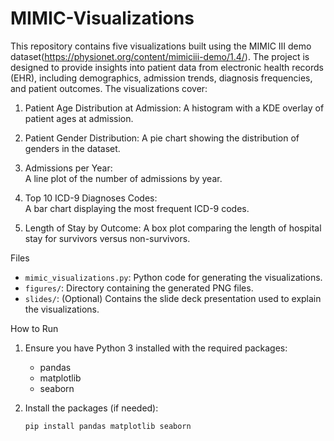 # MIMIC-Visualizations
This repository contains five visualizations built using the MIMIC III demo dataset(https://physionet.org/content/mimiciii-demo/1.4/). The project is designed to provide insights into patient data from electronic health records (EHR), including demographics, admission trends, diagnosis frequencies, and patient outcomes. The visualizations cover:

1. Patient Age Distribution at Admission:
   A histogram with a KDE overlay of patient ages at admission.

2. Patient Gender Distribution:
   A pie chart showing the distribution of genders in the dataset.

3. Admissions per Year:  
   A line plot of the number of admissions by year.

4. Top 10 ICD-9 Diagnoses Codes:  
   A bar chart displaying the most frequent ICD-9 codes.

5. Length of Stay by Outcome: 
   A box plot comparing the length of hospital stay for survivors versus non-survivors.

Files

- `mimic_visualizations.py`: Python code for generating the visualizations.
- `figures/`: Directory containing the generated PNG files.
- `slides/`: (Optional) Contains the slide deck presentation used to explain the visualizations.

How to Run

1. Ensure you have Python 3 installed with the required packages:
   - pandas
   - matplotlib
   - seaborn

2. Install the packages (if needed):

   ```bash
   pip install pandas matplotlib seaborn
